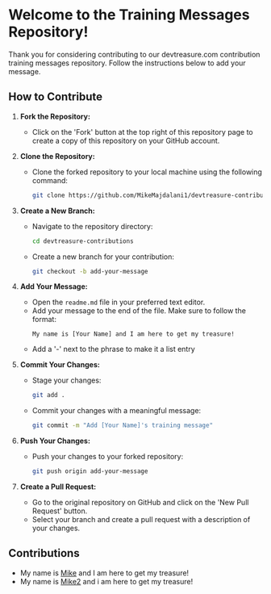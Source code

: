 # Welcome to the Training Messages Repository!

Thank you for considering contributing to our devtreasure.com contribution training messages repository. Follow the instructions below to add your message.

## How to Contribute

1. **Fork the Repository:**
   - Click on the 'Fork' button at the top right of this repository page to create a copy of this repository on your GitHub account.

2. **Clone the Repository:**
   - Clone the forked repository to your local machine using the following command:
     ```bash
     git clone https://github.com/MikeMajdalani1/devtreasure-contributions.git
     ```

3. **Create a New Branch:**
   - Navigate to the repository directory:
     ```bash
     cd devtreasure-contributions
     ```
   - Create a new branch for your contribution:
     ```bash
     git checkout -b add-your-message
     ```

4. **Add Your Message:**
   - Open the `readme.md` file in your preferred text editor.
   - Add your message to the end of the file. Make sure to follow the format:
     ```
     My name is [Your Name] and I am here to get my treasure!
     ```
   - Add a '-' next to the phrase to make it a list entry 

5. **Commit Your Changes:**
   - Stage your changes:
     ```bash
     git add .
     ```
   - Commit your changes with a meaningful message:
     ```bash
     git commit -m "Add [Your Name]'s training message"
     ```

6. **Push Your Changes:**
   - Push your changes to your forked repository:
     ```bash
     git push origin add-your-message
     ```

7. **Create a Pull Request:**
   - Go to the original repository on GitHub and click on the 'New Pull Request' button.
   - Select your branch and create a pull request with a description of your changes.


## Contributions

- My name is [Mike](https://github.com/MikeMajdalani1) and I am here to get my treasure!
- My name is [Mike2](https://github.com/codeitmike) and i am here to get my treasure!
